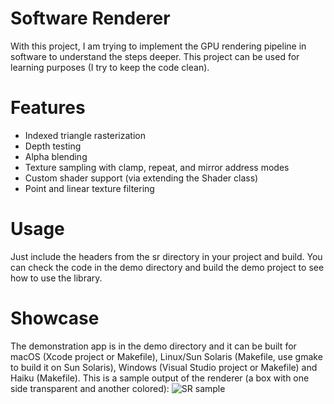 # Software Renderer
With this project, I am trying to implement the GPU rendering pipeline in software to understand the steps deeper. This project can be used for learning purposes (I try to keep the code clean).

# Features

* Indexed triangle rasterization
* Depth testing
* Alpha blending
* Texture sampling with clamp, repeat, and mirror address modes
* Custom shader support (via extending the Shader class)
* Point and linear texture filtering

# Usage

Just include the headers from the sr directory in your project and build. You can check the code in the demo directory and build the demo project to see how to use the library.

# Showcase

The demonstration app is in the demo directory and it can be built for macOS (Xcode project or Makefile), Linux/Sun Solaris (Makefile, use gmake to build it on Sun Solaris), Windows (Visual Studio project or Makefile) and Haiku (Makefile). This is a sample output of the renderer (a box with one side transparent and another colored):
![SR sample](https://elviss.lv/files/sr_sample_filtered.png)